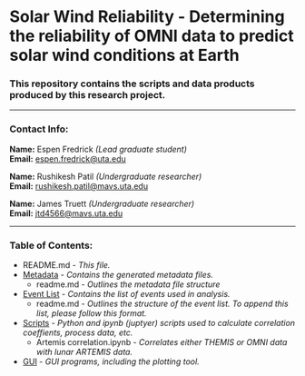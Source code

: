 # Solar Wind Reliability - Determining the reliability of OMNI data to predict solar wind conditions at Earth
### This repository contains the scripts and data products produced by this research project.
___
### Contact Info:
**Name:** Espen Fredrick *(Lead graduate student)*  
**Email:** espen.fredrick@uta.edu

**Name:** Rushikesh Patil *(Undergraduate researcher)*  
**Email:** rushikesh.patil@mavs.uta.edu

**Name:** James Truett *(Undergraduate researcher)*  
**Email:** jtd4566@mavs.uta.edu
___

### Table of Contents:
- README.md - *This file.*
- [Metadata](./metadata) - *Contains the generated metadata files.*
  - readme.md - *Outlines the metadata file structure*
- [Event List](./eventlist) - *Contains the list of events used in analysis.*
  - readme.md - *Outlines the structure of the event list. To append this list, please follow this format.*
- [Scripts](./scripts) - *Python and ipynb (juptyer) scripts used to calculate correlation coeffients, process data, etc.*
  - Artemis correlation.ipynb - *Correlates either THEMIS or OMNI data with lunar ARTEMIS data.*  
- [GUI](./GUI) - *GUI programs, including the plotting tool.*

